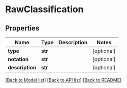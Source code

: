 # RawClassification

## Properties
Name | Type | Description | Notes
------------ | ------------- | ------------- | -------------
**type** | **str** |  | [optional] 
**notation** | **str** |  | [optional] 
**description** | **str** |  | [optional] 

[[Back to Model list]](../README.md#documentation-for-models) [[Back to API list]](../README.md#documentation-for-api-endpoints) [[Back to README]](../README.md)


